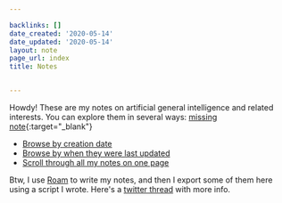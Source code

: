 ```yaml
---

backlinks: []
date_created: '2020-05-14'
date_updated: '2020-05-14'
layout: note
page_url: index
title: Notes


---
```




Howdy! These are my notes on artificial general intelligence and related interests. You can explore them in several ways: [missing note](missing-note){:target="_blank"}

- [Browse by creation date](https://carlosd.org/notes/created)
- [Browse by when they were last updated](https://carlosd.org/notes/updated)
- [Scroll through all my notes on one page](https://carlosd.org/notes/all)

Btw, I use [Roam](http://roamresearch.com/) to write my notes, and then I export some of them here using a script I wrote. Here's a [twitter thread](https://twitter.com/dela3499/status/1260421394938114055?s=20) with more info.



